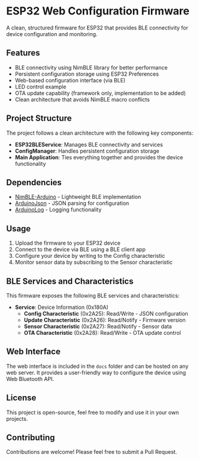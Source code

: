 # ESP32 Web Configuration Firmware

A clean, structured firmware for ESP32 that provides BLE connectivity for device configuration and monitoring.

## Features

- BLE connectivity using NimBLE library for better performance
- Persistent configuration storage using ESP32 Preferences
- Web-based configuration interface (via BLE)
- LED control example
- OTA update capability (framework only, implementation to be added)
- Clean architecture that avoids NimBLE macro conflicts

## Project Structure

The project follows a clean architecture with the following key components:

- **ESP32BLEService**: Manages BLE connectivity and services
- **ConfigManager**: Handles persistent configuration storage
- **Main Application**: Ties everything together and provides the device functionality

## Dependencies

- [NimBLE-Arduino](https://github.com/h2zero/NimBLE-Arduino) - Lightweight BLE implementation
- [ArduinoJson](https://arduinojson.org/) - JSON parsing for configuration
- [ArduinoLog](https://github.com/thijse/Arduino-Log) - Logging functionality

## Usage

1. Upload the firmware to your ESP32 device
2. Connect to the device via BLE using a BLE client app
3. Configure your device by writing to the Config characteristic
4. Monitor sensor data by subscribing to the Sensor characteristic

## BLE Services and Characteristics

This firmware exposes the following BLE services and characteristics:

- **Service**: Device Information (0x180A)
  - **Config Characteristic** (0x2A25): Read/Write - JSON configuration
  - **Update Characteristic** (0x2A26): Read/Notify - Firmware version
  - **Sensor Characteristic** (0x2A27): Read/Notify - Sensor data
  - **OTA Characteristic** (0x2A28): Read/Write - OTA update control

## Web Interface

The web interface is included in the `docs` folder and can be hosted on any web server. It provides a user-friendly way to configure the device using Web Bluetooth API.

## License

This project is open-source, feel free to modify and use it in your own projects.

## Contributing

Contributions are welcome! Please feel free to submit a Pull Request.